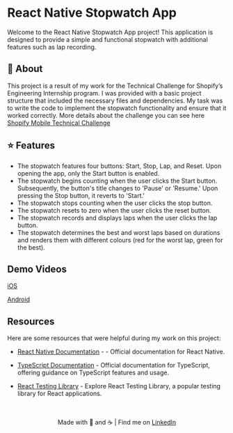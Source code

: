 # React Native Stopwatch App
Welcome to the React Native Stopwatch App project! This application is designed to provide a simple and functional stopwatch with additional features such as lap recording.

## 📖 About
This project is a result of my work for the Technical Challenge for Shopify’s Engineering Internship program.
I was provided with a basic project structure that included the necessary files and dependencies. My task was to write the code to implement the stopwatch functionality and ensure that it worked correctly.
More details about the challenge you can see here [Shopify Mobile Technical Challenge](https://github.com/Shopify/eng-intern-assessment-react-native)

## ⭐ Features

- The stopwatch features four buttons: Start, Stop, Lap, and Reset. Upon opening the app, only the Start button is enabled.
- The stopwatch begins counting when the user clicks the Start button. Subsequently, the button's title changes to 'Pause' or 'Resume.' Upon pressing the Stop button, it reverts to 'Start.'
- The stopwatch stops counting when the user clicks the stop button.
- The stopwatch resets to zero when the user clicks the reset button.
- The stopwatch records and displays laps when the user clicks the lap button.
- The stopwatch determines the best and worst laps based on durations and renders them with different colours (red for the worst lap, green for the best).

## Demo Videos
[iOS](https://share.vidyard.com/watch/kAnWxZ8f8Y5j32jKw1JnRU?)

[Android](https://share.vidyard.com/watch/xNN6UHzvuNptGMSdwHBjpr?)

## Resources
Here are some resources that were helpful during my work on this project:

- [React Native Documentation](https://reactnative.dev/docs/getting-started) - - Official documentation for React Native.

- [TypeScript Documentation](https://www.typescriptlang.org/docs/) - Official documentation for TypeScript, offering guidance on TypeScript features and usage.

- [React Testing Library](https://testing-library.com/docs/react-testing-library/intro/) - Explore React Testing Library, a popular testing library for React applications.

<br>
<br>
<div align="center">
  Made with 🧡 and ☕ | Find me on <a href="https://www.linkedin.com/in/vivianebresolin/"> LinkedIn</a>
</div>
<br>
